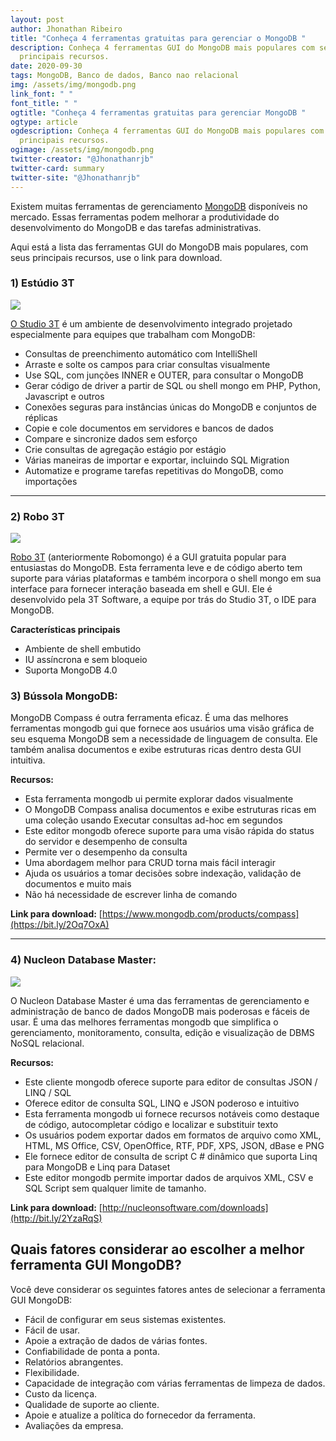 ```yaml
---
layout: post
author: Jhonathan Ribeiro
title: "Conheça 4 ferramentas gratuitas para gerenciar o MongoDB "
description: Conheça 4 ferramentas GUI do MongoDB mais populares com seus
  principais recursos.
date: 2020-09-30
tags: MongoDB, Banco de dados, Banco nao relacional
img: /assets/img/mongodb.png
link_font: " "
font_title: " "
ogtitle: "Conheça 4 ferramentas gratuitas para gerenciar MongoDB "
ogtype: article
ogdescription: Conheça 4 ferramentas GUI do MongoDB mais populares com seus
  principais recursos.
ogimage: /assets/img/mongodb.png
twitter-creator: "@Jhonathanrjb"
twitter-card: summary
twitter-site: "@Jhonathanrjb"
---
```

Existem muitas ferramentas de gerenciamento [MongoDB](https://www.guru99.com/mongodb-tutorials.html) disponíveis no mercado. Essas ferramentas podem melhorar a produtividade do desenvolvimento do MongoDB e das tarefas administrativas.

Aqui está a lista das ferramentas GUI do MongoDB mais populares, com seus principais recursos, use o link para download.

### 1) Estúdio 3T

[![](https://www.guru99.com/images/2/studio_3t_logo_v1.png)](https://bit.ly/370sDW6)

[O Studio 3T](https://bit.ly/370sDW6) é um ambiente de desenvolvimento integrado projetado especialmente para equipes que trabalham com MongoDB:

* Consultas de preenchimento automático com IntelliShell
* Arraste e solte os campos para criar consultas visualmente
* Use SQL, com junções INNER e OUTER, para consultar o MongoDB
* Gerar código de driver a partir de SQL ou shell mongo em PHP, Python, Javascript e outros
* Conexões seguras para instâncias únicas do MongoDB e conjuntos de réplicas
* Copie e cole documentos em servidores e bancos de dados
* Compare e sincronize dados sem esforço
* Crie consultas de agregação estágio por estágio
* Várias maneiras de importar e exportar, incluindo SQL Migration
* Automatize e programe tarefas repetitivas do MongoDB, como importações

- - -

### 2) Robo 3T

[![](https://www.guru99.com/images/1/robo_3t_logo.png)](https://bit.ly/2kvSDET)

[Robo 3T](https://bit.ly/2kvSDET) (anteriormente Robomongo) é a GUI gratuita popular para entusiastas do MongoDB. Esta ferramenta leve e de código aberto tem suporte para várias plataformas e também incorpora o shell mongo em sua interface para fornecer interação baseada em shell e GUI. Ele é desenvolvido pela 3T Software, a equipe por trás do Studio 3T, o IDE para MongoDB.

**Características principais**

* Ambiente de shell embutido
* IU assíncrona e sem bloqueio
* Suporta MongoDB 4.0



### 3) Bússola MongoDB:

MongoDB Compass é outra ferramenta eficaz. É uma das melhores ferramentas mongodb gui que fornece aos usuários uma visão gráfica de seu esquema MongoDB sem a necessidade de linguagem de consulta. Ele também analisa documentos e exibe estruturas ricas dentro desta GUI intuitiva.

**Recursos:**

* Esta ferramenta mongodb ui permite explorar dados visualmente
* O MongoDB Compass analisa documentos e exibe estruturas ricas em uma coleção usando Executar consultas ad-hoc em segundos
* Este editor mongodb oferece suporte para uma visão rápida do status do servidor e desempenho de consulta
* Permite ver o desempenho da consulta
* Uma abordagem melhor para CRUD torna mais fácil interagir
* Ajuda os usuários a tomar decisões sobre indexação, validação de documentos e muito mais
* Não há necessidade de escrever linha de comando

**Link para download:** [https://www.mongodb.com/products/compass](https://bit.ly/2Oq7OxA)

- - -

### 4) Nucleon Database Master:

[![](https://www.guru99.com/images/2-2017/072817_0625_Top20MongoD4.jpg)](http://bit.ly/2YzaRqS)

O Nucleon Database Master é uma das ferramentas de gerenciamento e administração de banco de dados MongoDB mais poderosas e fáceis de usar. É uma das melhores ferramentas mongodb que simplifica o gerenciamento, monitoramento, consulta, edição e visualização de DBMS NoSQL relacional.

**Recursos:**

* Este cliente mongodb oferece suporte para editor de consultas JSON / LINQ / SQL
* Oferece editor de consulta SQL, LINQ e JSON poderoso e intuitivo
* Esta ferramenta mongodb ui fornece recursos notáveis ​​como destaque de código, autocompletar código e localizar e substituir texto
* Os usuários podem exportar dados em formatos de arquivo como XML, HTML, MS Office, CSV, OpenOffice, RTF, PDF, XPS, JSON, dBase e PNG
* Ele fornece editor de consulta de script C # dinâmico que suporta Linq para MongoDB e Linq para Dataset
* Este editor mongodb permite importar dados de arquivos XML, CSV e SQL Script sem qualquer limite de tamanho.

**Link para download:** [http://nucleonsoftware.com/downloads](http://bit.ly/2YzaRqS)

## Quais fatores considerar ao escolher a melhor ferramenta GUI MongoDB?

Você deve considerar os seguintes fatores antes de selecionar a ferramenta GUI MongoDB:

* Fácil de configurar em seus sistemas existentes.
* Fácil de usar.
* Apoie a extração de dados de várias fontes.
* Confiabilidade de ponta a ponta.
* Relatórios abrangentes.
* Flexibilidade.
* Capacidade de integração com várias ferramentas de limpeza de dados.
* Custo da licença.
* Qualidade de suporte ao cliente.
* Apoie e atualize a política do fornecedor da ferramenta.
* Avaliações da empresa.